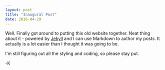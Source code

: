 ```yaml
---
layout: post
title: "Inaugural Post"
date: 2016-04-29
---
```


Well. Finally got around to putting this old website together. Neat thing about it - powered by [Jekyll](http://jekyllrb.com) and I can use Markdown to author my posts. It actually is a lot easier than I thought it was going to be.

I'm still figuring out all the styling and coding, so please stay put.

-K

